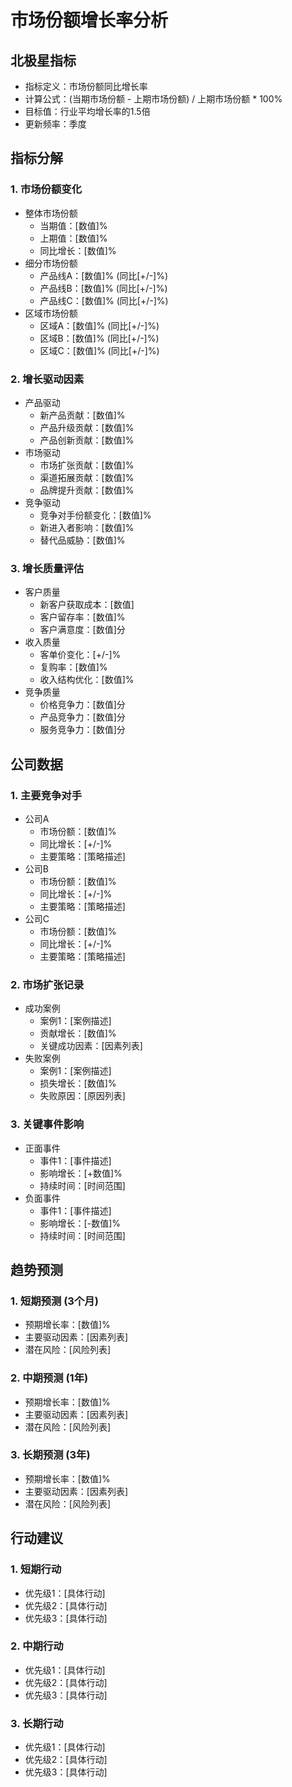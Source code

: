 # 市场份额增长率分析

## 北极星指标
- 指标定义：市场份额同比增长率
- 计算公式：(当期市场份额 - 上期市场份额) / 上期市场份额 * 100%
- 目标值：行业平均增长率的1.5倍
- 更新频率：季度

## 指标分解
### 1. 市场份额变化
- 整体市场份额
  - 当期值：[数值]%
  - 上期值：[数值]%
  - 同比增长：[数值]%
- 细分市场份额
  - 产品线A：[数值]% (同比[+/-]%)
  - 产品线B：[数值]% (同比[+/-]%)
  - 产品线C：[数值]% (同比[+/-]%)
- 区域市场份额
  - 区域A：[数值]% (同比[+/-]%)
  - 区域B：[数值]% (同比[+/-]%)
  - 区域C：[数值]% (同比[+/-]%)

### 2. 增长驱动因素
- 产品驱动
  - 新产品贡献：[数值]%
  - 产品升级贡献：[数值]%
  - 产品创新贡献：[数值]%
- 市场驱动
  - 市场扩张贡献：[数值]%
  - 渠道拓展贡献：[数值]%
  - 品牌提升贡献：[数值]%
- 竞争驱动
  - 竞争对手份额变化：[数值]%
  - 新进入者影响：[数值]%
  - 替代品威胁：[数值]%

### 3. 增长质量评估
- 客户质量
  - 新客户获取成本：[数值]
  - 客户留存率：[数值]%
  - 客户满意度：[数值]分
- 收入质量
  - 客单价变化：[+/-]%
  - 复购率：[数值]%
  - 收入结构优化：[数值]%
- 竞争质量
  - 价格竞争力：[数值]分
  - 产品竞争力：[数值]分
  - 服务竞争力：[数值]分

## 公司数据
### 1. 主要竞争对手
- 公司A
  - 市场份额：[数值]%
  - 同比增长：[+/-]%
  - 主要策略：[策略描述]
- 公司B
  - 市场份额：[数值]%
  - 同比增长：[+/-]%
  - 主要策略：[策略描述]
- 公司C
  - 市场份额：[数值]%
  - 同比增长：[+/-]%
  - 主要策略：[策略描述]

### 2. 市场扩张记录
- 成功案例
  - 案例1：[案例描述]
  - 贡献增长：[数值]%
  - 关键成功因素：[因素列表]
- 失败案例
  - 案例1：[案例描述]
  - 损失增长：[数值]%
  - 失败原因：[原因列表]

### 3. 关键事件影响
- 正面事件
  - 事件1：[事件描述]
  - 影响增长：[+数值]%
  - 持续时间：[时间范围]
- 负面事件
  - 事件1：[事件描述]
  - 影响增长：[-数值]%
  - 持续时间：[时间范围]

## 趋势预测
### 1. 短期预测 (3个月)
- 预期增长率：[数值]%
- 主要驱动因素：[因素列表]
- 潜在风险：[风险列表]

### 2. 中期预测 (1年)
- 预期增长率：[数值]%
- 主要驱动因素：[因素列表]
- 潜在风险：[风险列表]

### 3. 长期预测 (3年)
- 预期增长率：[数值]%
- 主要驱动因素：[因素列表]
- 潜在风险：[风险列表]

## 行动建议
### 1. 短期行动
- 优先级1：[具体行动]
- 优先级2：[具体行动]
- 优先级3：[具体行动]

### 2. 中期行动
- 优先级1：[具体行动]
- 优先级2：[具体行动]
- 优先级3：[具体行动]

### 3. 长期行动
- 优先级1：[具体行动]
- 优先级2：[具体行动]
- 优先级3：[具体行动] 